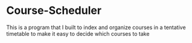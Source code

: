 # Course-Scheduler
This is a program that I built to index and organize courses in a tentative timetable to make it easy to decide which courses to take
